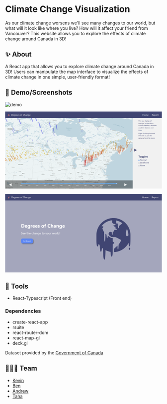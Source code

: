 # Climate Change Visualization

As our climate change worsens we'll see many changes to our world, but what will it look like where you live? How will it affect your friend from Vancouver? This website allows you to explore the effects of climate change around Canada in 3D! 



## ✨ About

A React app that allows you to explore climate change around Canada in 3D! Users can manipulate the map interface to visualize the effects of climate change in one simple, user-friendly format!



## 📸 Demo/Screenshots

![demo](img/demo.gif)

![screenshot2](img/screenshot2.png)

![screenshot1](img/screenshot1.png)



## 🔨 Tools

* React-Typescript (Front end)

### Dependencies

* create-react-app
* rsuite
* react-router-dom
* react-map-gl
* deck.gl

Dataset provided by the [Government of Canada](https://climate-change.canada.ca/climate-data/#/adjusted-station-data)



## 👨‍👦‍👦 Team

* [Kevin](https://github.com/ViridianCitrus)
* [Ben](https://github.com/Xiaoyu-Ben-Wang) 
* [Andrew](https://github.com/Zeyu-Li)
* [Taha](https://github.com/MTahaK)


